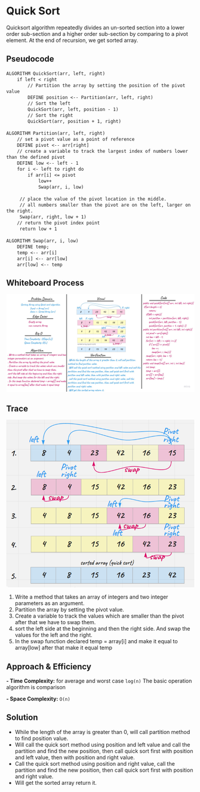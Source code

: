 # Quick Sort

Quicksort algorithm repeatedly divides an un-sorted section into a lower order sub-section and a higher order sub-section by comparing to a pivot element. At the end of recursion, we get sorted array.

## Pseudocode

```
ALGORITHM QuickSort(arr, left, right)
    if left < right
        // Partition the array by setting the position of the pivot value
        DEFINE position <-- Partition(arr, left, right)
        // Sort the left
        QuickSort(arr, left, position - 1)
        // Sort the right
        QuickSort(arr, position + 1, right)

ALGORITHM Partition(arr, left, right)
    // set a pivot value as a point of reference
    DEFINE pivot <-- arr[right]
    // create a variable to track the largest index of numbers lower than the defined pivot
    DEFINE low <-- left - 1
    for i <- left to right do
        if arr[i] <= pivot
            low++
            Swap(arr, i, low)

     // place the value of the pivot location in the middle.
     // all numbers smaller than the pivot are on the left, larger on the right.
     Swap(arr, right, low + 1)
    // return the pivot index point
     return low + 1

ALGORITHM Swap(arr, i, low)
    DEFINE temp;
    temp <-- arr[i]
    arr[i] <-- arr[low]
    arr[low] <-- temp
```

## Whiteboard Process
<!-- Embedded whiteboard image -->
![](./codechallenge28.jpg)

## Trace
![](./trace.PNG)
1. Write a method that takes an array of integers and two integer parameters as an argument.
2. Partition the array by setting the pivot value.
3. Create a variable to track the values which are smaller than the pivot after that we have to swap them.
4. sort the left side at the beginning and then the right side. And swap the values for the left and the right.
5. In the swap function declared temp = array[i] and make it equal to array[low] after that make it equal temp

## Approach & Efficiency
<!-- What approach did you take? Why? What is the Big O space/time for this approach? -->
**- Time Complexity:** for average and worst case `log(n)` The basic operation algorithm is comparison

**- Space Complexity:** `O(n)` 

## Solution
<!-- Show how to run your code, and examples of it in action -->

- While the length of the array is greater than 0, will call partition method to find position value.
- Will call the quick sort method using position and left value and call the partition and find the new position, then call quick sort first with position and left value, then with position and right value.
- Call the quick sort method using position and right value, call the partition and find the new position, then call quick sort first with position and right value.
- Will get the sorted array return it.